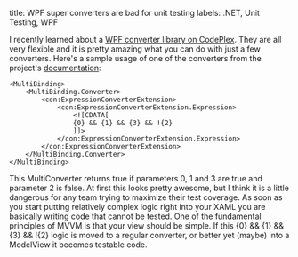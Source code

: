 title: WPF super converters are bad for unit testing
labels: .NET, Unit Testing, WPF

I recently learned about a <a href="http://wpfconverters.codeplex.com/">WPF converter library on CodePlex</a>.  They are all very flexible and it is pretty amazing what you can do with just a few converters.  Here's a sample usage of one of the converters from the project's <a href="http://wpfconverters.codeplex.com/wikipage?title=User%20Documentation&referringTitle=Home">documentation</a><!--break-->:

	<MultiBinding>
		<MultiBinding.Converter>
			<con:ExpressionConverterExtension>
				<con:ExpressionConverterExtension.Expression>
					<![CDATA[
					{0} && {1} && {3} && !{2}
					]]>
				</con:ExpressionConverterExtension.Expression>
			</con:ExpressionConverterExtension>
		</MultiBinding.Converter>
	</MultiBinding>

This MultiConverter returns true if parameters 0, 1 and 3 are true and parameter 2 is false.  At first this looks pretty awesome, but I think it is a little dangerous for any team trying to maximize their test coverage.  As soon as you start putting relatively complex logic right into your XAML you are basically writing code that cannot be tested.  One of the fundamental principles of MVVM is that your view should be simple.  If this {0} && {1} && {3} && !{2} logic is moved to a regular converter, or better yet (maybe) into a ModelView it becomes testable code.